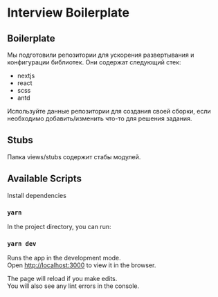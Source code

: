 # Interview Boilerplate

## Boilerplate

Мы подготовили репозитории для ускорения развертывания и конфигурации библиотек. Они содержат следующий стек:
- nextjs
- react
- scss
- antd

Используйте данные репозитории для создания своей сборки, если необходимо добавить/изменить что-то для решения задания.

## Stubs

Папка views/stubs содержит стабы модулей.

## Available Scripts

Install dependencies

### `yarn`

In the project directory, you can run:

### `yarn dev`

Runs the app in the development mode.\
Open [http://localhost:3000](http://localhost:3000) to view it in the browser.

The page will reload if you make edits.\
You will also see any lint errors in the console.
